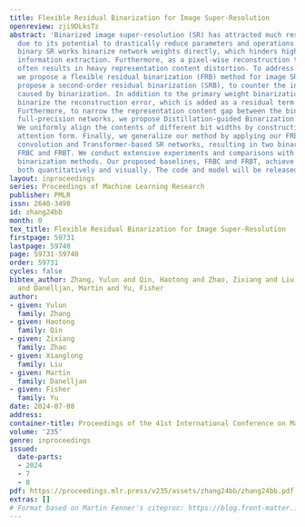 ```yaml
---
title: Flexible Residual Binarization for Image Super-Resolution
openreview: zji9DLksTz
abstract: 'Binarized image super-resolution (SR) has attracted much research attention
  due to its potential to drastically reduce parameters and operations. However, most
  binary SR works binarize network weights directly, which hinders high-frequency
  information extraction. Furthermore, as a pixel-wise reconstruction task, binarization
  often results in heavy representation content distortion. To address these issues,
  we propose a flexible residual binarization (FRB) method for image SR. We first
  propose a second-order residual binarization (SRB), to counter the information loss
  caused by binarization. In addition to the primary weight binarization, we also
  binarize the reconstruction error, which is added as a residual term in the prediction.
  Furthermore, to narrow the representation content gap between the binarized and
  full-precision networks, we propose Distillation-guided Binarization Training (DBT).
  We uniformly align the contents of different bit widths by constructing a normalized
  attention form. Finally, we generalize our method by applying our FRB to binarize
  convolution and Transformer-based SR networks, resulting in two binary baselines:
  FRBC and FRBT. We conduct extensive experiments and comparisons with recent leading
  binarization methods. Our proposed baselines, FRBC and FRBT, achieve superior performance
  both quantitatively and visually. The code and model will be released.'
layout: inproceedings
series: Proceedings of Machine Learning Research
publisher: PMLR
issn: 2640-3498
id: zhang24bb
month: 0
tex_title: Flexible Residual Binarization for Image Super-Resolution
firstpage: 59731
lastpage: 59740
page: 59731-59740
order: 59731
cycles: false
bibtex_author: Zhang, Yulun and Qin, Haotong and Zhao, Zixiang and Liu, Xianglong
  and Danelljan, Martin and Yu, Fisher
author:
- given: Yulun
  family: Zhang
- given: Haotong
  family: Qin
- given: Zixiang
  family: Zhao
- given: Xianglong
  family: Liu
- given: Martin
  family: Danelljan
- given: Fisher
  family: Yu
date: 2024-07-08
address:
container-title: Proceedings of the 41st International Conference on Machine Learning
volume: '235'
genre: inproceedings
issued:
  date-parts:
  - 2024
  - 7
  - 8
pdf: https://proceedings.mlr.press/v235/assets/zhang24bb/zhang24bb.pdf
extras: []
# Format based on Martin Fenner's citeproc: https://blog.front-matter.io/posts/citeproc-yaml-for-bibliographies/
---
```

